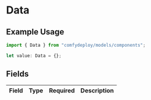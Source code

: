 # Data

## Example Usage

```typescript
import { Data } from "comfydeploy/models/components";

let value: Data = {};
```

## Fields

| Field       | Type        | Required    | Description |
| ----------- | ----------- | ----------- | ----------- |